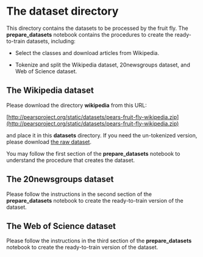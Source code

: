 # The dataset directory

This directory contains the datasets to be processed by the fruit fly. The **prepare_datasets** notebook contains the
procedures to create the ready-to-train datasets, including:

* Select the classes and download articles from Wikipedia.

* Tokenize and split the Wikipedia dataset, 20newsgroups dataset, and Web of Science dataset.

## The Wikipedia dataset
Please download the directory **wikipedia** from this URL:

[http://pearsproject.org/static/datasets/pears-fruit-fly-wikipedia.zip](http://pearsproject.org/static/datasets/pears-fruit-fly-wikipedia.zip)

and place it in this **datasets** directory. If you need the un-tokenized version, please download [the raw dataset](http://pearsproject.org/static/datasets/pears-fruit-fly-wikipedia-raw.zip).

You may follow the first section of the **prepare_datasets** notebook to understand the procedure that creates the dataset.

## The 20newsgroups dataset

Please follow the instructions in the second section of the **prepare_datasets** notebook to create the ready-to-train
version of the dataset.

## The Web of Science dataset

Please follow the instructions in the third section of the **prepare_datasets** notebook to create the ready-to-train
version of the dataset.
